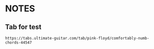 # NOTES

## Tab for test

    https://tabs.ultimate-guitar.com/tab/pink-floyd/comfortably-numb-chords-44547
